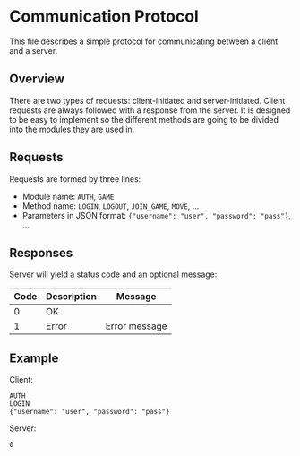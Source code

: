 # Communication Protocol

This file describes a simple protocol for communicating between a client and a server.

## Overview

There are two types of requests: client-initiated and server-initiated.
Client requests are always followed with a response from the server.
It is designed to be easy to implement so the different methods are going to be divided into the modules they are used in.

## Requests

Requests are formed by three lines:
 - Module name: `AUTH`, `GAME`
 - Method name: `LOGIN`, `LOGOUT`, `JOIN_GAME`, `MOVE`, ...
 - Parameters in JSON format: `{"username": "user", "password": "pass"}`, ...

## Responses

Server will yield a status code and an optional message:

| Code | Description | Message       |
|------|-------------|---------------|
| 0    | OK          |               |
| 1    | Error       | Error message |


## Example

Client:
```
AUTH
LOGIN
{"username": "user", "password": "pass"}
```

Server:
```
0
```